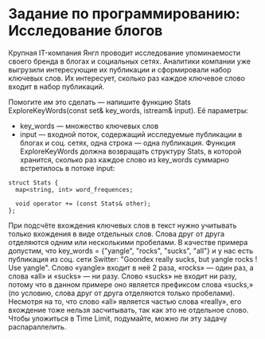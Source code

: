 # Задание по программированию: Исследование блогов
Крупная IT-компания Янгл проводит исследование упоминаемости своего бренда в блогах и социальных сетях. Аналитики компании уже выгрузили интересующие их публикации и сформировали набор ключевых слов. Их интересует, сколько раз каждое ключевое слово входит в набор публикаций.

Помогите им это сделать — напишите функцию Stats ExploreKeyWords(const set<string>& key_words, istream& input). Её параметры:
* key_words — множество ключевых слов
* input — входной поток, содержащий исследуемые публикации в блогах и соц. сетях, одна строка — одна публикация.
Функция ExploreKeyWords должна возвращать структуру Stats, в которой хранится, сколько раз каждое слово из key_words суммарно встретилось в потоке input:
```
struct Stats {
  map<string, int> word_frequences;

  void operator += (const Stats& other);
};
```
При подсчёте вхождения ключевых слов в текст нужно учитывать только вхождения в виде отдельных слов. Слова друг от друга отделяются одним или несколькими пробелами. В качестве примера допустим, что key_words = {"yangle", "rocks", "sucks", "all"} и у нас есть публикация из соц. сети Switter: "Goondex really sucks, but yangle rocks ! Use yangle". Слово «yangle» входит в неё 2 раза, «rocks» — один раз, а слова «all» и «sucks» — ни разу. Слово «sucks» не входит ни разу, потому что в данном примере оно является префиксом слова «sucks,» (по условию, слова друг от друга отделяются только пробелами). Несмотря на то, что слово «all» является частью слова «really», его вхождение тоже нельзя засчитывать, так как это не отдельное слово.
Чтобы уложиться в Time Limit, подумайте, можно ли эту задачу распараллелить.